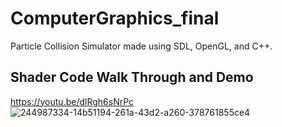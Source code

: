 # ComputerGraphics_final
Particle Collision Simulator made using SDL, OpenGL, and C++.
## Shader Code Walk Through and Demo
https://youtu.be/dlRgh6sNrPc
![244987334-14b51194-261a-43d2-a260-378761855ce4](https://github.com/xingmeizhi/ComputerGraphics_final/assets/92602862/83d590e8-8358-48f5-ba8b-b009a14d65af)
